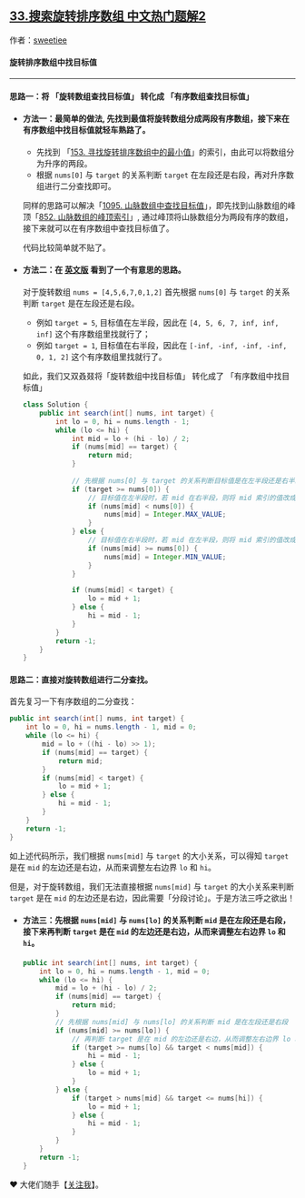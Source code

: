 ## [33.搜索旋转排序数组 中文热门题解2](https://leetcode.cn/problems/search-in-rotated-sorted-array/solutions/100000/duo-si-lu-wan-quan-gong-lue-bi-xu-miao-dong-by-swe)

作者：[sweetiee](https://leetcode.cn/u/sweetiee)

#### 旋转排序数组中找目标值
---

#### 思路一：将 「旋转数组查找目标值」 转化成 「有序数组查找目标值」
- #### 方法一：最简单的做法, 先找到最值将旋转数组分成两段有序数组，接下来在有序数组中找目标值就轻车熟路了。
    * 先找到 「[153. 寻找旋转排序数组中的最小值](https://leetcode-cn.com/problems/find-minimum-in-rotated-sorted-array/)」的索引，由此可以将数组分为升序的两段。
    * 根据 `nums[0]` 与 `target` 的关系判断 `target` 在左段还是右段，再对升序数组进行二分查找即可。

    同样的思路可以解决「[1095. 山脉数组中查找目标值](https://leetcode-cn.com/problems/find-in-mountain-array/)」，即先找到山脉数组的峰顶「[852. 山脉数组的峰顶索引](https://leetcode-cn.com/problems/peak-index-in-a-mountain-array/)」, 通过峰顶将山脉数组分为两段有序的数组，接下来就可以在有序数组中查找目标值了。

    代码比较简单就不贴了。

- #### 方法二：在 [英文版](https://leetcode.com/problems/search-in-rotated-sorted-array/discuss/14435/Clever-idea-making-it-simple) 看到了一个有意思的思路。
    对于旋转数组 `nums = [4,5,6,7,0,1,2]`
    首先根据 `nums[0]` 与 `target` 的关系判断 `target` 是在左段还是右段。
    - 例如 `target = 5`, 目标值在左半段，因此在 `[4, 5, 6, 7, inf, inf, inf]` 这个有序数组里找就行了；
    - 例如 `target = 1`, 目标值在右半段，因此在 `[-inf, -inf, -inf, -inf, 0, 1, 2]` 这个有序数组里找就行了。
    
    如此，我们又双叒叕将「旋转数组中找目标值」 转化成了 「有序数组中找目标值」


    ```Java []
    class Solution {
        public int search(int[] nums, int target) {
            int lo = 0, hi = nums.length - 1;
            while (lo <= hi) {
                int mid = lo + (hi - lo) / 2;
                if (nums[mid] == target) {
                    return mid;
                }
                
                // 先根据 nums[0] 与 target 的关系判断目标值是在左半段还是右半段
                if (target >= nums[0]) {
                    // 目标值在左半段时，若 mid 在右半段，则将 mid 索引的值改成 inf
                    if (nums[mid] < nums[0]) {
                        nums[mid] = Integer.MAX_VALUE;
                    }
                } else {
                    // 目标值在右半段时，若 mid 在左半段，则将 mid 索引的值改成 -inf
                    if (nums[mid] >= nums[0]) {
                        nums[mid] = Integer.MIN_VALUE;
                    }
                }

                if (nums[mid] < target) {
                    lo = mid + 1;
                } else {
                    hi = mid - 1;
                }
            }
            return -1;
        }
    }
    ```

#### 思路二：直接对旋转数组进行二分查找。
首先复习一下有序数组的二分查找：
```Java []
public int search(int[] nums, int target) {
    int lo = 0, hi = nums.length - 1, mid = 0;
    while (lo <= hi) {
        mid = lo + ((hi - lo) >> 1);
        if (nums[mid] == target) {
            return mid;
        }
        if (nums[mid] < target) {
            lo = mid + 1;
        } else {
            hi = mid - 1;
        }
    }
    return -1;
}
```
如上述代码所示，我们根据 `nums[mid]` 与 `target` 的大小关系，可以得知 `target` 是在 `mid` 的左边还是右边，从而来调整左右边界 `lo` 和 `hi`。

但是，对于旋转数组，我们无法直接根据 `nums[mid]` 与 `target` 的大小关系来判断 `target` 是在 `mid` 的左边还是右边，因此需要「分段讨论」。于是方法三呼之欲出！

- #### 方法三：先根据 `nums[mid]` 与 `nums[lo]` 的关系判断 `mid` 是在左段还是右段，接下来再判断 `target` 是在 `mid` 的左边还是右边，从而来调整左右边界 `lo` 和 `hi`。
    ```Java []
    public int search(int[] nums, int target) {
        int lo = 0, hi = nums.length - 1, mid = 0;
        while (lo <= hi) {
            mid = lo + (hi - lo) / 2;
            if (nums[mid] == target) {
                return mid;
            }
            // 先根据 nums[mid] 与 nums[lo] 的关系判断 mid 是在左段还是右段 
            if (nums[mid] >= nums[lo]) {
                // 再判断 target 是在 mid 的左边还是右边，从而调整左右边界 lo 和 hi
                if (target >= nums[lo] && target < nums[mid]) {
                    hi = mid - 1;
                } else {
                    lo = mid + 1;
                }
            } else {
                if (target > nums[mid] && target <= nums[hi]) {
                    lo = mid + 1;
                } else {
                    hi = mid - 1;
                }
            }
        }
        return -1;
    }
    ```

❤️ 大佬们随手【[关注我](https://leetcode-cn.com/u/sweetiee/)】。
